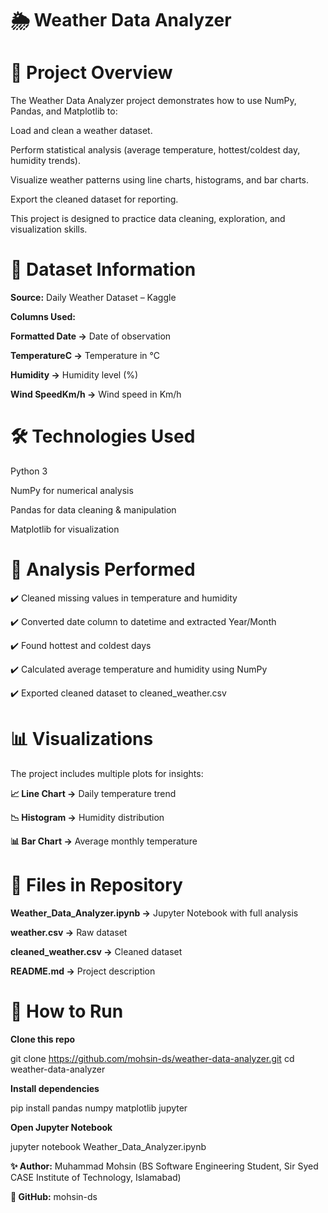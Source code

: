 # 🌦️ Weather Data Analyzer

# 📌 Project Overview

The Weather Data Analyzer project demonstrates how to use NumPy, Pandas, and Matplotlib to:

Load and clean a weather dataset.

Perform statistical analysis (average temperature, hottest/coldest day, humidity trends).

Visualize weather patterns using line charts, histograms, and bar charts.

Export the cleaned dataset for reporting.

This project is designed to practice data cleaning, exploration, and visualization skills.

# 📂 Dataset Information

**Source:** Daily Weather Dataset – Kaggle

**Columns Used:**

**Formatted Date →** Date of observation

**TemperatureC →** Temperature in °C

**Humidity →** Humidity level (%)

**Wind SpeedKm/h →** Wind speed in Km/h

# 🛠️ Technologies Used

Python 3

NumPy for numerical analysis

Pandas for data cleaning & manipulation

Matplotlib for visualization

# 📑 Analysis Performed

✔️ Cleaned missing values in temperature and humidity

✔️ Converted date column to datetime and extracted Year/Month

✔️ Found hottest and coldest days

✔️ Calculated average temperature and humidity using NumPy

✔️ Exported cleaned dataset to cleaned_weather.csv

# 📊 Visualizations

The project includes multiple plots for insights:

**📈 Line Chart →** Daily temperature trend

**📉 Histogram →** Humidity distribution

**📊 Bar Chart →** Average monthly temperature

# 📂 Files in Repository

**Weather_Data_Analyzer.ipynb →** Jupyter Notebook with full analysis

**weather.csv →** Raw dataset

**cleaned_weather.csv →** Cleaned dataset

**README.md →** Project description

# 🚀 How to Run

**Clone this repo**

git clone https://github.com/mohsin-ds/weather-data-analyzer.git
cd weather-data-analyzer


**Install dependencies**

pip install pandas numpy matplotlib jupyter


**Open Jupyter Notebook**

jupyter notebook Weather_Data_Analyzer.ipynb


**✨ Author:** Muhammad Mohsin (BS Software Engineering Student, Sir Syed CASE Institute of Technology, Islamabad)

**🔗 GitHub:** mohsin-ds

